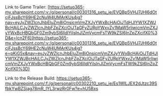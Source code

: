 Link to Game Trailer:
[https://setuo365-my.sharepoint.com/:v:/g/personal/c00301316_setu_ie/EVQBp5VHJ7JHl6dOtcjFJssBcY69HE2cNuW4UMArKUs4jg?nav=eyJyZWZlcnJhbEluZm8iOnsicmVmZXJyYWxBcHAiOiJTdHJlYW1XZWJBcHAiLCJyZWZlcnJhbFZpZXciOiJTaGFyZURpYWxvZy1MaW5rIiwicmVmZXJyYWxBcHBQbGF0Zm9ybSI6IldlYiIsInJlZmVycmFsTW9kZSI6InZpZXcifX0%3D&e=Icn2F6](https://setuo365-my.sharepoint.com/:v:/g/personal/c00301316_setu_ie/EVQBp5VHJ7JHl6dOtcjFJssBcY69HE2cNuW4UMArKUs4jg?e=pKiG5x&nav=eyJyZWZlcnJhbEluZm8iOnsicmVmZXJyYWxBcHAiOiJTdHJlYW1XZWJBcHAiLCJyZWZlcnJhbFZpZXciOiJTaGFyZURpYWxvZy1MaW5rIiwicmVmZXJyYWxBcHBQbGF0Zm9ybSI6IldlYiIsInJlZmVycmFsTW9kZSI6InZpZXcifX0%3D)

Link to the Release Build:
https://setuo365-my.sharepoint.com/:f:/g/personal/c00302210_setu_ie/Es1WlLJEX2dJtzc39SfbkYwBZSjag78mR_IYL3rwzRr0Fw?e=hU5Bxs
